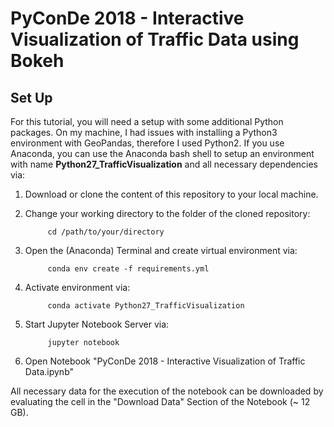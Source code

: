 # PyConDe 2018 - Interactive Visualization of Traffic Data using Bokeh

## Set Up
For this tutorial, you will need a setup with some additional Python packages. On my machine, I had issues with installing a Python3 environment with GeoPandas, therefore I used Python2. If you use Anaconda, you can use the Anaconda bash shell to setup an environment with name **Python27_TrafficVisualization** and all necessary dependencies via:

1. Download or clone the content of this repository to your local machine.

2. Change your working directory to the folder of the cloned repository:

            cd /path/to/your/directory

3. Open the (Anaconda) Terminal and create virtual environment via:

            conda env create -f requirements.yml

4. Activate environment via:
    
            conda activate Python27_TrafficVisualization
    
5. Start Jupyter Notebook Server via:

            jupyter notebook
			
6. Open Notebook "PyConDe 2018 - Interactive Visualization of Traffic Data.ipynb"


All necessary data for the execution of the notebook can be downloaded by evaluating the cell in the "Download Data" Section of the Notebook (~ 12 GB).
                    
                    
                   
                   

